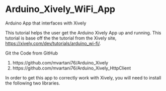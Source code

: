 Arduino_Xively_WiFi_App
=======================

Arduino App that interfaces with Xively

This tutorial helps the user get the Arduino Xively App up and running.
This tutorial is base off the the tutorial from the Xively site, https://xively.com/dev/tutorials/arduino_wi-fi/.

Git the Code from GitHub
<ol>
<li>https://github.com/mvartani76/Arduino_Xively
<li>https://github.com/mvartani76/Arduino_Xively_HttpClient
</ol>
In order to get this app to correctly work with Xively, you will need to install the following two libraries.
